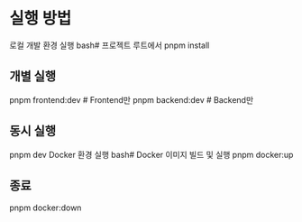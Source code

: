 # 실행 방법

로컬 개발 환경 실행
bash# 프로젝트 루트에서
pnpm install

## 개별 실행

pnpm frontend:dev # Frontend만
pnpm backend:dev # Backend만

## 동시 실행

pnpm dev
Docker 환경 실행
bash# Docker 이미지 빌드 및 실행
pnpm docker:up

## 종료

pnpm docker:down
